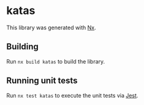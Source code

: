 # katas

This library was generated with [Nx](https://nx.dev).

## Building

Run `nx build katas` to build the library.

## Running unit tests

Run `nx test katas` to execute the unit tests via [Jest](https://jestjs.io).
